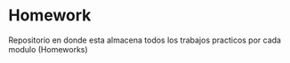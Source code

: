 # Homework
Repositorio en donde esta almacena todos los trabajos practicos por cada modulo (Homeworks)
